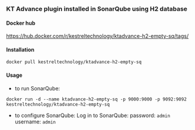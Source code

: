 ### KT Advance plugin installed in SonarQube using H2 database


#### Docker hub  

https://hub.docker.com/r/kestreltechnology/ktadvance-h2-empty-sq/tags/

#### Installation
```
docker pull kestreltechnology/ktadvance-h2-empty-sq
```

#### Usage
- to run SonarQube:
```
docker run -d --name ktadvance-h2-empty-sq -p 9000:9000 -p 9092:9092 kestreltechnology/ktadvance-h2-empty-sq
```

- to configure SonarQube:
Log in to SonarQube:
password: `admin`
username: `admin`
